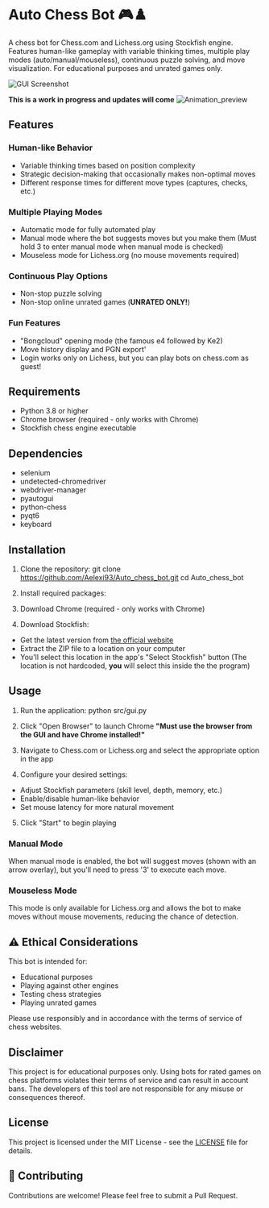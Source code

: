 # Auto Chess Bot 🎮♟️

A chess bot for Chess.com and Lichess.org using Stockfish engine. Features human-like gameplay with variable thinking times, multiple play modes (auto/manual/mouseless), continuous puzzle solving, and move visualization. For educational purposes and unrated games only.

![GUI Screenshot](https://github.com/user-attachments/assets/6ee9bfa2-4440-455d-90fc-fb027aecaffe)



**This is a work in progress and updates will come**
![Animation_preview](https://github.com/user-attachments/assets/1c8332d9-b460-48cd-99f5-332af7d3b7a6)



##  **Features**


###  Human-like Behavior
- Variable thinking times based on position complexity
- Strategic decision-making that occasionally makes non-optimal moves
- Different response times for different move types (captures, checks, etc.)

###  Multiple Playing Modes
- Automatic mode for fully automated play
- Manual mode where the bot suggests moves but you make them (Must hold 3 to enter manual mode when manual mode is checked)
- Mouseless mode for Lichess.org (no mouse movements required)

###  Continuous Play Options
- Non-stop puzzle solving
- Non-stop online unrated games (**UNRATED ONLY!**)

###  Fun Features
- "Bongcloud" opening mode (the famous e4 followed by Ke2)
- Move history display and PGN export'
- Login works only on Lichess, but you can play bots on chess.com as guest!

##  Requirements

- Python 3.8 or higher
- Chrome browser (required - only works with Chrome)
- Stockfish chess engine executable

##  Dependencies

- selenium
- undetected-chromedriver
- webdriver-manager
- pyautogui
- python-chess
- pyqt6
- keyboard

##  Installation

1. Clone the repository:
git clone https://github.com/Aelexi93/Auto_chess_bot.git
cd Auto_chess_bot

2. Install required packages:


3. Download Chrome (required - only works with Chrome)

4. Download Stockfish:
- Get the latest version from [the official website](https://stockfishchess.org/download/)
- Extract the ZIP file to a location on your computer
- You'll select this location in the app's "Select Stockfish" button (The location is not hardcoded, **you** will select this inside the the program)

##  Usage

1. Run the application: python src/gui.py

2. Click "Open Browser" to launch Chrome **"Must use the browser from the GUI and have Chrome installed!"**

3. Navigate to Chess.com or Lichess.org and select the appropriate option in the app

4. Configure your desired settings:
- Adjust Stockfish parameters (skill level, depth, memory, etc.)
- Enable/disable human-like behavior
- Set mouse latency for more natural movement

5. Click "Start" to begin playing

### Manual Mode
When manual mode is enabled, the bot will suggest moves (shown with an arrow overlay), but you'll need to press '3' to execute each move.

### Mouseless Mode
This mode is only available for Lichess.org and allows the bot to make moves without mouse movements, reducing the chance of detection.

## ⚠️ Ethical Considerations

This bot is intended for:
- Educational purposes
- Playing against other engines
- Testing chess strategies
- Playing unrated games

Please use responsibly and in accordance with the terms of service of chess websites.

##  Disclaimer

This project is for educational purposes only. Using bots for rated games on chess platforms violates their terms of service and can result in account bans. The developers of this tool are not responsible for any misuse or consequences thereof.

##  License

This project is licensed under the MIT License - see the [LICENSE](LICENSE) file for details.

## 🤝 Contributing

Contributions are welcome! Please feel free to submit a Pull Request.
